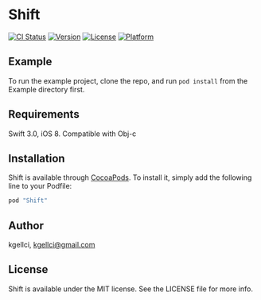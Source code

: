 # Shift

[![CI Status](http://img.shields.io/travis/kgellci/Shift.svg?style=flat)](https://travis-ci.org/kgellci/Shift)
[![Version](https://img.shields.io/cocoapods/v/Shift.svg?style=flat)](http://cocoapods.org/pods/Shift)
[![License](https://img.shields.io/cocoapods/l/Shift.svg?style=flat)](http://cocoapods.org/pods/Shift)
[![Platform](https://img.shields.io/cocoapods/p/Shift.svg?style=flat)](http://cocoapods.org/pods/Shift)

## Example

To run the example project, clone the repo, and run `pod install` from the Example directory first.

## Requirements

Swift 3.0, iOS 8.  Compatible with Obj-c

## Installation

Shift is available through [CocoaPods](http://cocoapods.org). To install
it, simply add the following line to your Podfile:

```ruby
pod "Shift"
```

## Author

kgellci, kgellci@gmail.com

## License

Shift is available under the MIT license. See the LICENSE file for more info.
